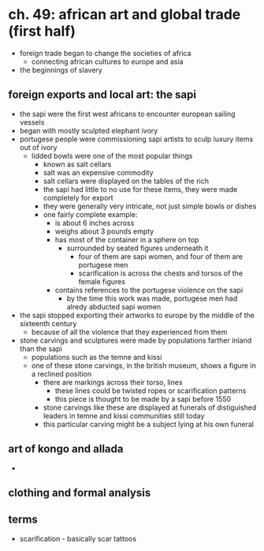 # ch. 49: african art and global trade (first half)
- foreign trade began to change the societies of africa
  - connecting african cultures to europe and asia
- the beginnings of slavery
## foreign exports and local art: the sapi
- the sapi were the first west africans to encounter european sailing vessels
- began with mostly sculpted elephant ivory
- portugese people were commissioning sapi artists to sculp luxury items out of ivory
  - lidded bowls were one of the most popular things
    - known as salt cellars
    - salt was an expensive commodity
    - salt cellars were displayed on the tables of the rich
    - the sapi had little to no use for these items, they were made completely for export
    - they were generally very intricate, not just simple bowls or dishes
    - one fairly complete example:
      - is about 6 inches across
      - weighs about 3 pounds empty
      - has most of the container in a sphere on top
        - surrounded by seated figures underneath it
          - four of them are sapi women, and four of them are portugese men
          - scarification is across the chests and torsos of the female figures
      - contains references to the portugese violence on the sapi
        - by the time this work was made, portugese men had alredy abducted sapi women
- the sapi stopped exporting their artworks to europe by the middle of the sixteenth century
  - because of all the violence that they experienced from them
- stone carvings and sculptures were made by populations farther inland than the sapi
  - populations such as the temne and kissi
  - one of these stone carvings, in the british museum, shows a figure in a reclined position
    - there are markings across their torso, lines
      - these lines could be twisted ropes or scarification patterns
      - this piece is thought to be made by a sapi before 1550
    - stone carvings like these are displayed at funerals of distiguished leaders in temne and kissi communities still today
    - this particular carving might be a subject lying at his own funeral
## art of kongo and allada
- 
## clothing and formal analysis

## terms
- scarification - basically scar tattoos
